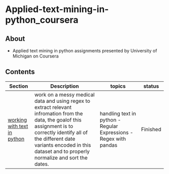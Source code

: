 # Applied-text-mining-in-python_coursera
## About
* Applied text mining in python assignments presented by University of Michigan on Coursera 

## Contents 
|Section | Description | topics| status|
|-|--|--|-|
[working with text in python](https://github.com/abdelmalek13/Applied-text-mining-in-python_coursera/blob/master/working-with-text-in-python/Assignment.ipynb)|work on a messy medical data and using regex to extract relevant infromation from the data, the goalof this assignment is to correctly identify all of the different date variants encoded in this dataset and to properly normalize and sort the dates. | handling text in python - Regular Expressions - Regex with pandas| Finished|
